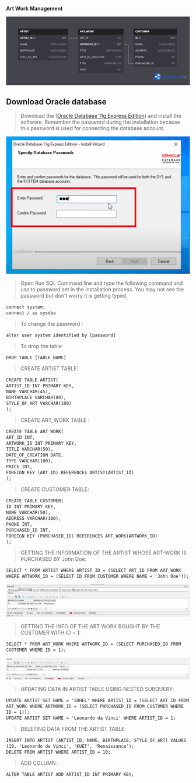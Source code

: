 **Art Work Management**

![Diagram for the Project](Assets/Diagram.png)

## Download Oracle database
> Download the  ([Oracle Database 11g Express Edition](https://www.oracle.com/database/technologies/xe-prior-release-downloads.html)) and install the software.
> Remember the password during the installation because this password is used for connecting the database account.


![alt text](Assets/installation.png)

> Open Run SQL Command line and type the following command and use to password set in the installation process. You may not see the password but don't worry it is getting typed.


```
connect system;
connect / as sysdba
```

>To change the password : 

```
alter user system identified by [password]
```

>To drop the table:

```
DROP TABLE [TABLE_NAME]
```

>CREATE ARTIST TABLE:

```
CREATE TABLE ARTIST(
ARTIST_ID INT PRIMARY KEY,
NAME VARCHAR(45),
BIRTHPLACE VARCHAR(80),
STYLE_OF_ART VARCHAR(100)
);
```

>CREATE ART_WORK TABLE :

```
CREATE TABLE ART_WORK(
ART_ID INT,
ARTWORK_ID INT PRIMARY KEY,
TITLE VARCHAR(50),
DATE_OF_CREATION DATE,
TYPE VARCHAR(100),
PRICE INT,
FOREIGN KEY (ART_ID) REFERENCES ARTIST(ARTIST_ID)
);
```

>CREATE CUSTOMER TABLE:

```
CREATE TABLE CUSTOMER(
ID INT PRIMARY KEY,
NAME VARCHAR(50),
ADDRESS VARCHAR(100),
PHONE INT,
PURCHASED_ID INT,
FOREIGN KEY (PURCHASED_ID) REFERENCES ART_WORK(ARTWORK_ID)
);
```

>GETTING THE INFORMATION OF THE ARTIST WHOSE ART-WORK IS PURCHASED BY John Doe:

```
SELECT * FROM ARTIST WHERE ARTIST_ID = (SELECT ART_ID FROM ART_WORK WHERE ARTWORK_ID = (SELECT ID FROM CUSTOMER WHERE NAME = 'John Doe'));
```
![NESTED SUBQUERY 1](Assets/NESTED%20SUB_Q%20(1).png)

>GETTING THE INFO OF THE ART WORK BOUGHT BY THE CUSTOMER WITH ID = 1:

```
SELECT * FROM ART_WORK WHERE ARTWORK_ID = (SELECT PURCHASED_ID FROM CUSTOMER WHERE ID = 1);
```
![NESTED SUBQUERY 2](Assets/NESTED%20SUB_Q%20(2).png)


>UPDATING DATA IN ARTIST TABLE USING NESTED SUBQUERY:

```
UPDATE ARTIST SET NAME = 'SOHEL' WHERE ARTIST_ID = (SELECT ART_ID FROM ART_WORK WHERE ARTWORK_ID = (SELECT PURCHASED_ID FROM CUSTOMER WHERE ID = 1));
UPDATE ARTIST SET NAME = 'Leonardo da Vinci' WHERE ARTIST_ID = 1;
```


>DELETING DATA FROM THE ARTIST TABLE:
```
INSERT INTO ARTIST (ARTIST_ID, NAME, BIRTHPLACE, STYLE_OF_ART) VALUES (10, 'Leonardo da Vinci', 'KUET', 'Renaissance');
DELETE FROM ARTIST WHERE ARTIST_ID = 10;
```

>ADD COLUMN :

```
ALTER TABLE ARTIST ADD ARTIST_ID INT PRIMARY KEY;
```

